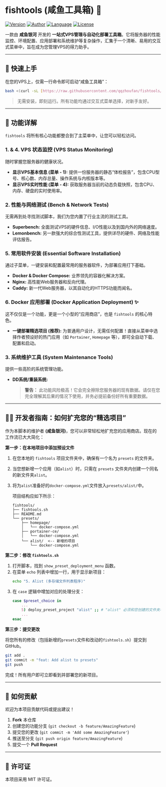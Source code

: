 # fishtools (咸鱼工具箱) 🧰

[![Version](https://img.shields.io/badge/version-v2.2-blue.svg)](https://github.com/qqzhoufan/fishtools)
[![Author](https://img.shields.io/badge/author-咸鱼银河-orange.svg)](https://github.com/qqzhoufan)
[![Language](https://img.shields.io/badge/language-Bash-brightgreen.svg)](https://www.gnu.org/software/bash/)
[![License](https://img.shields.io/badge/license-MIT-blue.svg)](https://opensource.org/licenses/MIT)

一款由 **咸鱼银河** 开发的 **一站式VPS管理与自动化部署工具箱**。它将服务器的性能监控、环境配置、应用部署和系统维护等复杂操作，汇集于一个清晰、易用的交互式菜单中，旨在成为您管理VPS的得力助手。

---

## 📖 快速上手

在您的VPS上，仅需一行命令即可启动“咸鱼工具箱”：

```bash
bash <(curl -sL [https://raw.githubusercontent.com/qqzhoufan/fishtools/main/fishtools.sh](https://raw.githubusercontent.com/qqzhoufan/fishtools/main/fishtools.sh))
```
> 无需安装，即刻运行。所有功能均通过交互式菜单选择，对新手友好。

---

## 🚀 功能详解

`fishtools` 将所有核心功能都整合到了主菜单中，让您可以轻松访问。

### 1. & 4. VPS 状态监控 (VPS Status Monitoring)

随时掌握您服务器的健康状况。

* **显示VPS基本信息 (菜单 - 1):** 提供一份服务器的静态“体检报告”，包含CPU型号、核心数、内存总量、操作系统与内核版本等。
* **显示VPS实时性能 (菜单 - 4):** 获取服务器当前的动态负载快照，包含CPU、内存、硬盘的实时使用率。

### 2. 性能与网络测试 (Bench & Network Tests)

无需再到处寻找测试脚本，我们为您内置了行业主流的测试工具。

* **Superbench:** 全面测试VPS的硬件信息、I/O性能以及到国内外的网络速度。
* **Lemonbench:** 另一款强大的综合性测试工具，提供详尽的硬件、网络及性能评估报告。

### 5. 常用软件安装 (Essential Software Installation)

通过子菜单，一键安装和配置最常用的服务器软件，为部署应用打下基础。

* **Docker & Docker Compose:** 业界领先的容器化解决方案。
* **Nginx:** 高性能Web服务器和反向代理。
* **Caddy:** 新一代Web服务器，以其自动化的HTTPS功能而闻名。

### 6. Docker 应用部署 (Docker Application Deployment) ✨

这不仅仅是一个功能，更是一个小型的“应用商店”，也是 `fishtools` 的核心特色。

* **一键部署精选项目 (推荐):** 为普通用户设计，无需任何配置！直接从菜单中选择作者预设好的热门应用（如 `Portainer`, `Homepage` 等），即可全自动下载、配置和启动。

### 3. 系统维护工具 (System Maintenance Tools)

提供一些高阶的系统管理功能。

* **DD系统/重装系统:**
  > **警告：** 此功能风险极高！它会完全擦除您服务器的现有数据。请仅在您完全理解其后果的情况下使用，并务必提前备份好所有重要数据。

---

## 🧑‍💻 开发者指南：如何扩充您的“精选项目”

作为本脚本的维护者 **(咸鱼银河)**，您可以非常轻松地扩充您的应用商店。现在的工作流已大大简化：

**第一步：在本地项目中添加预设文件**

1.  在您本地的 `fishtools` 项目文件夹中，确保有一个名为 `presets` 的文件夹。
2.  当您想新增一个应用（如`alist`）时，只需在 `presets` 文件夹内创建一个同名的新文件夹`alist`。
3.  将为`alist`准备好的`docker-compose.yml`文件放入`presets/alist/`中。

    项目结构应如下所示：
    ```
    fishtools/
    ├── fishtools.sh
    ├── README.md
    └── presets/
        ├── homepage/
        │   └── docker-compose.yml
        ├── portainer-ce/
        │   └── docker-compose.yml
        └── alist/  <-- 新增的项目
            └── docker-compose.yml
    ```

**第二步：修改 `fishtools.sh`**

1.  打开脚本，找到 `show_preset_deployment_menu` 函数。
2.  在菜单 `echo` 列表中增加一行，用于显示新项目：
    ```bash
    echo "5. Alist (多存储文件列表程序)"
    ```
3.  在 `case` 逻辑中增加对应的处理分支：
    ```bash
    case $preset_choice in
        ...
        5) deploy_preset_project "alist" ;; # "alist" 必须和您创建的文件夹名一致
        ...
    esac
    ```

**第三步：提交更改**

将您所有的修改（包括新增的`presets`文件和改动的`fishtools.sh`）提交到GitHub。
```bash
git add .
git commit -m "feat: Add alist to presets"
git push
```
完成！所有用户即可立即看到并部署您的新项目。

---

## 🤝 如何贡献

欢迎为本项目贡献代码或提出建议！

1.  **Fork** 本仓库
2.  创建您的功能分支 (`git checkout -b feature/AmazingFeature`)
3.  提交您的更改 (`git commit -m 'Add some AmazingFeature'`)
4.  推送至分支 (`git push origin feature/AmazingFeature`)
5.  提交一个 **Pull Request**

---

## 📄 许可证

本项目采用 MIT 许可证。
